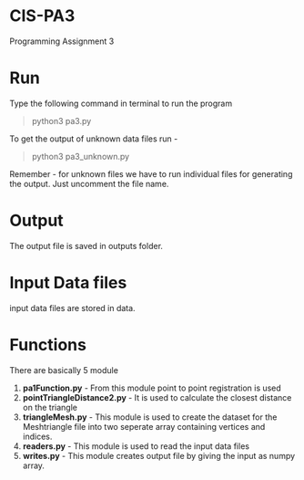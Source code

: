 # CIS-PA3
Programming Assignment 3

# Run 
Type the following command in terminal to run the program

> python3 pa3.py

To get the output of unknown data files run - 
>python3 pa3_unknown.py

Remember - for unknown files we have to run individual files for generating the output. Just uncomment the file name. 

# Output

The output file is saved in outputs folder. 

# Input Data files 
input data files are stored in data. 

# Functions 
There are basically 5 module 
1. **pa1Function.py** - From this module point to point registration is used
2. **pointTriangleDistance2.py** - It is used to calculate the closest distance on the triangle
3. **triangleMesh.py** - This module is used to create the dataset for the Meshtriangle file into two seperate array containing vertices and indices. 
4. **readers.py** - This module is used to read the input data files
5. **writes.py** - This module creates output file by giving the input as numpy array. 



